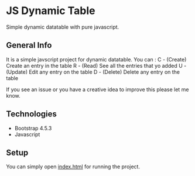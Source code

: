 # JS Dynamic Table

Simple dynamic datatable with pure javascript.


## General Info

It is a simple javscript project for dynamic datatable.
You can :
    C - (Create) Create an entry in the table
    R - (Read) See all the entries that yo added
    U - (Update) Edit any entry on the table
    D - (Delete) Delete any entry on the table

If you see an issue or you have a creative idea to improve this please let me know.

## Technologies

* Bootstrap 4.5.3
* Javascript

## Setup

You can simply open [index.html](index.html) for running the project.